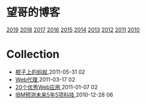 # 望哥的博客
 [2019](/2019/)
 [2018](/2018/)
 [2017](/2017/)
 [2016](/2016/)
 [2015](/2015/)
 [2014](/2014/)
 [2013](/2013/)
 [2012](/2012/)
 [2011](/2011/)
 [2010](/2010/)


# Collection
* [棍子上的蚂蚁](/2011/2011-05-31-ant_on_the_stick),2011-05-31 02
* [Web代理](/2011/2011-03-17-web_proxy),2011-03-17 02
* [20个优秀Web应用](/2011/2011-01-07-20_good_web_app),2011-01-07 02
* [IBM预测未来5年5项科技](/2010/2010-12-28-ibm_future_tech_of_next_5_years),2010-12-28 06
